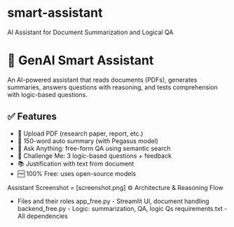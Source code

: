 # smart-assistant
AI Assistant for Document Summarization and Logical QA 
# 🧠 GenAI Smart Assistant

An AI-powered assistant that reads documents (PDFs), generates summaries, answers questions with reasoning, and tests comprehension with logic-based questions.

## ✅ Features

- 📄 Upload PDF (research paper, report, etc.)
- 🧠 150-word auto summary (with Pegasus model)
- 💬 Ask Anything: free-form QA using semantic search
- 🧩 Challenge Me: 3 logic-based questions + feedback
- 📚 Justification with text from document
- 🆓 100% Free: uses open-source models

 Assistant Screenshot = [screenshot.png]
 ⚙️ Architecture & Reasoning Flow
- Files and their roles
app_free.py -	Streamlit UI, document handling
backend_free.py	- Logic: summarization, QA, logic Qs
requirements.txt -	All dependencies
 



